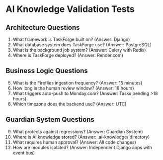 # AI Knowledge Validation Tests

## Architecture Questions
1. What framework is TaskForge built on? (Answer: Django)
2. What database system does TaskForge use? (Answer: PostgreSQL)
3. What is the background job system? (Answer: Celery with Redis)
4. Where is TaskForge deployed? (Answer: Render.com)

## Business Logic Questions
5. What is the Fireflies ingestion frequency? (Answer: 15 minutes)
6. How long is the human review window? (Answer: 18 hours)
7. What triggers auto-push to Monday.com? (Answer: Tasks pending >18 hours)
8. Which timezone does the backend use? (Answer: UTC)

## Guardian System Questions
9. What protects against regressions? (Answer: Guardian System)
10. Where is AI knowledge stored? (Answer: .ai-knowledge/ directory)
11. What requires human approval? (Answer: All code changes)
12. How are modules isolated? (Answer: Independent Django apps with event bus)
